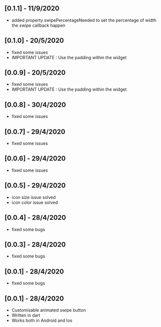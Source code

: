
## [0.1.1] - 11/9/2020

* added property swipePercentageNeeded to set the percentage of width the swipe  callback happen

## [0.1.0] - 20/5/2020

* fixed some issues
* IMPORTANT UPDATE : Use the padding within the widget
## [0.0.9] - 20/5/2020

* fixed some issues
* IMPORTANT UPDATE : Use the padding within the widget
## [0.0.8] - 30/4/2020

* fixed some issues
## [0.0.7] - 29/4/2020

* fixed some issues
## [0.0.6] - 29/4/2020

* fixed some issues


## [0.0.5] - 29/4/2020

* icon size issue solved
* icon color issue solved
## [0.0.4] - 28/4/2020

* fixed some bugs
## [0.0.3] - 28/4/2020

* fixed some bugs
## [0.0.1] - 28/4/2020

* fixed some bugs
## [0.0.1] - 28/4/2020

* Customisable animated swipe button
* Written in dart
* Works both in Android and Ios

